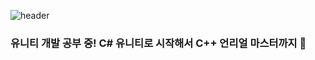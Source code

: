 ![header](https://capsule-render.vercel.app/api?type=wave&color=auto&height=300&section=header&text=HELLO%SUAN&fontSize=90)

### 유니티 개발 공부 중! C# 유니티로 시작해서 C++ 언리얼 마스터까지 👋

<!--
**pipanywhere/pipanywhere** is a ✨ _special_ ✨ repository because its `README.md` (this file) appears on your GitHub profile.

Here are some ideas to get you started:

- 🔭 I’m currently working on ...
- 🌱 I’m currently learning ...
- 👯 I’m looking to collaborate on ...
- 🤔 I’m looking for help with ...
- 💬 Ask me about ...
- 📫 How to reach me: ...
- 😄 Pronouns: ...
- ⚡ Fun fact: ...
-->

